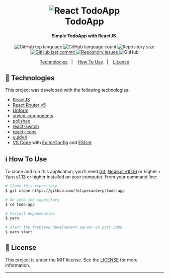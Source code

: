 <h1 align="center">
    <img alt="React TodoApp" src="https://res.cloudinary.com/felipesanderp/image/upload/v1595373663/readme_logos/todo-app_j1njqn.png" />
    <br>
    TodoApp
</h1>

<h4 align="center">
  Simple TodoApp with ReactJS.
</h4>

<p align="center">
  <img alt="GitHub top language" src="https://img.shields.io/github/languages/top/felipesanderp/todo-app.svg">

  <img alt="GitHub language count" src="https://img.shields.io/github/languages/count/felipesanderp/todo-app.svg">
  
  <img alt="Repository size" src="https://img.shields.io/github/repo-size/felipesanderp/todo-app">
  <a href="https://github.com/felipesanderp/todo-app/commits/master">
    <img alt="GitHub last commit" src="https://img.shields.io/github/last-commit/felipesanderp/todo-app.svg">
  </a>

  <a href="https://github.com/felipesanderp/todo-app/issues">
    <img alt="Repository issues" src="https://img.shields.io/github/issues/felipesanderp/todo-app.svg">
  </a>

  <img alt="GitHub" src="https://img.shields.io/github/license/felipesanderp/todo-app">
</p>

<p align="center">
  <a href="#rocket-technologies">Technologies</a>&nbsp;&nbsp;&nbsp;|&nbsp;&nbsp;&nbsp;
  <a href="#information_source-how-to-use">How To Use</a>&nbsp;&nbsp;&nbsp;|&nbsp;&nbsp;&nbsp;
  <a href="#memo-license">License</a>
</p>

## :rocket: Technologies

This project was developed with the following technologies:

- [ReactJS](https://reactjs.org/)
- [React Router v5](https://github.com/ReactTraining/react-router)
- [Unform](https://unform.dev/)
- [styled-components](https://styled-components.com/)
- [polished](https://polished.js.org/docs/)
- [react-switch](https://github.com/markusenglund/react-switch#readme)
- [react-icons](https://github.com/react-icons/react-icons)
- [uuidv4](https://github.com/thenativeweb/uuidv4#readme)
- [VS Code][vc] with [EditorConfig][vceditconfig] and [ESLint][vceslint]

## :information_source: How To Use

To clone and run this application, you'll need [Git](https://git-scm.com), [Node.js v10.16](https://nodejs.org/) or higher + [Yarn v1.13][yarn] or higher installed on your computer. From your command line:

```bash
# Clone this repository
$ git clone https://github.com/felipesanderp/todo-app

# Go into the repository
$ cd todo-app

# Install dependencies
$ yarn

# Start the frontend development server on port 3000
$ yarn start
```
## :memo: License
This project is under the MIT license. See the [LICENSE](https://github.com/felipesanderp/ecoleta/blob/master/LICENSE) for more information.

---

[yarn]: https://yarnpkg.com/
[vc]: https://code.visualstudio.com/
[vceditconfig]: https://marketplace.visualstudio.com/items?itemName=EditorConfig.EditorConfig
[vceslint]: https://marketplace.visualstudio.com/items?itemName=dbaeumer.vscode-eslint
